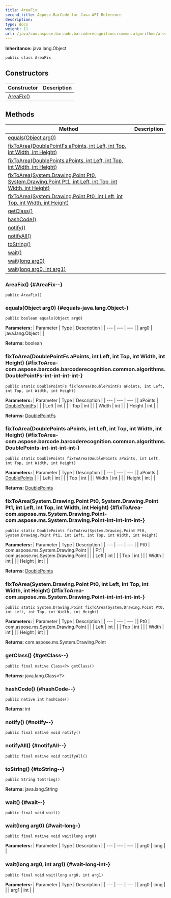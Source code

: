 ```yaml
---
title: AreaFix
second_title: Aspose.BarCode for Java API Reference
description: 
type: docs
weight: 11
url: /java/com.aspose.barcode.barcoderecognition.common.algorithms/areafix/
---
```

**Inheritance:**
java.lang.Object
```
public class AreaFix
```
## Constructors

| Constructor | Description |
| --- | --- |
| [AreaFix()](#AreaFix--) |  |
## Methods

| Method | Description |
| --- | --- |
| [equals(Object arg0)](#equals-java.lang.Object-) |  |
| [fixToArea(DoublePointFs aPoints, int Left, int Top, int Width, int Height)](#fixToArea-com.aspose.barcode.barcoderecognition.common.algorithms.DoublePointFs-int-int-int-int-) |  |
| [fixToArea(DoublePoints aPoints, int Left, int Top, int Width, int Height)](#fixToArea-com.aspose.barcode.barcoderecognition.common.algorithms.DoublePoints-int-int-int-int-) |  |
| [fixToArea(System.Drawing.Point Pt0, System.Drawing.Point Pt1, int Left, int Top, int Width, int Height)](#fixToArea-com.aspose.ms.System.Drawing.Point-com.aspose.ms.System.Drawing.Point-int-int-int-int-) |  |
| [fixToArea(System.Drawing.Point Pt0, int Left, int Top, int Width, int Height)](#fixToArea-com.aspose.ms.System.Drawing.Point-int-int-int-int-) |  |
| [getClass()](#getClass--) |  |
| [hashCode()](#hashCode--) |  |
| [notify()](#notify--) |  |
| [notifyAll()](#notifyAll--) |  |
| [toString()](#toString--) |  |
| [wait()](#wait--) |  |
| [wait(long arg0)](#wait-long-) |  |
| [wait(long arg0, int arg1)](#wait-long-int-) |  |
### AreaFix() {#AreaFix--}
```
public AreaFix()
```


### equals(Object arg0) {#equals-java.lang.Object-}
```
public boolean equals(Object arg0)
```




**Parameters:**
| Parameter | Type | Description |
| --- | --- | --- |
| arg0 | java.lang.Object |  |

**Returns:**
boolean
### fixToArea(DoublePointFs aPoints, int Left, int Top, int Width, int Height) {#fixToArea-com.aspose.barcode.barcoderecognition.common.algorithms.DoublePointFs-int-int-int-int-}
```
public static DoublePointFs fixToArea(DoublePointFs aPoints, int Left, int Top, int Width, int Height)
```




**Parameters:**
| Parameter | Type | Description |
| --- | --- | --- |
| aPoints | [DoublePointFs](../../com.aspose.barcode.barcoderecognition.common.algorithms/doublepointfs) |  |
| Left | int |  |
| Top | int |  |
| Width | int |  |
| Height | int |  |

**Returns:**
[DoublePointFs](../../com.aspose.barcode.barcoderecognition.common.algorithms/doublepointfs)
### fixToArea(DoublePoints aPoints, int Left, int Top, int Width, int Height) {#fixToArea-com.aspose.barcode.barcoderecognition.common.algorithms.DoublePoints-int-int-int-int-}
```
public static DoublePoints fixToArea(DoublePoints aPoints, int Left, int Top, int Width, int Height)
```




**Parameters:**
| Parameter | Type | Description |
| --- | --- | --- |
| aPoints | [DoublePoints](../../com.aspose.barcode.barcoderecognition.common.algorithms/doublepoints) |  |
| Left | int |  |
| Top | int |  |
| Width | int |  |
| Height | int |  |

**Returns:**
[DoublePoints](../../com.aspose.barcode.barcoderecognition.common.algorithms/doublepoints)
### fixToArea(System.Drawing.Point Pt0, System.Drawing.Point Pt1, int Left, int Top, int Width, int Height) {#fixToArea-com.aspose.ms.System.Drawing.Point-com.aspose.ms.System.Drawing.Point-int-int-int-int-}
```
public static DoublePoints fixToArea(System.Drawing.Point Pt0, System.Drawing.Point Pt1, int Left, int Top, int Width, int Height)
```




**Parameters:**
| Parameter | Type | Description |
| --- | --- | --- |
| Pt0 | com.aspose.ms.System.Drawing.Point |  |
| Pt1 | com.aspose.ms.System.Drawing.Point |  |
| Left | int |  |
| Top | int |  |
| Width | int |  |
| Height | int |  |

**Returns:**
[DoublePoints](../../com.aspose.barcode.barcoderecognition.common.algorithms/doublepoints)
### fixToArea(System.Drawing.Point Pt0, int Left, int Top, int Width, int Height) {#fixToArea-com.aspose.ms.System.Drawing.Point-int-int-int-int-}
```
public static System.Drawing.Point fixToArea(System.Drawing.Point Pt0, int Left, int Top, int Width, int Height)
```




**Parameters:**
| Parameter | Type | Description |
| --- | --- | --- |
| Pt0 | com.aspose.ms.System.Drawing.Point |  |
| Left | int |  |
| Top | int |  |
| Width | int |  |
| Height | int |  |

**Returns:**
com.aspose.ms.System.Drawing.Point
### getClass() {#getClass--}
```
public final native Class<?> getClass()
```




**Returns:**
java.lang.Class<?>
### hashCode() {#hashCode--}
```
public native int hashCode()
```




**Returns:**
int
### notify() {#notify--}
```
public final native void notify()
```




### notifyAll() {#notifyAll--}
```
public final native void notifyAll()
```




### toString() {#toString--}
```
public String toString()
```




**Returns:**
java.lang.String
### wait() {#wait--}
```
public final void wait()
```




### wait(long arg0) {#wait-long-}
```
public final native void wait(long arg0)
```




**Parameters:**
| Parameter | Type | Description |
| --- | --- | --- |
| arg0 | long |  |

### wait(long arg0, int arg1) {#wait-long-int-}
```
public final void wait(long arg0, int arg1)
```




**Parameters:**
| Parameter | Type | Description |
| --- | --- | --- |
| arg0 | long |  |
| arg1 | int |  |

